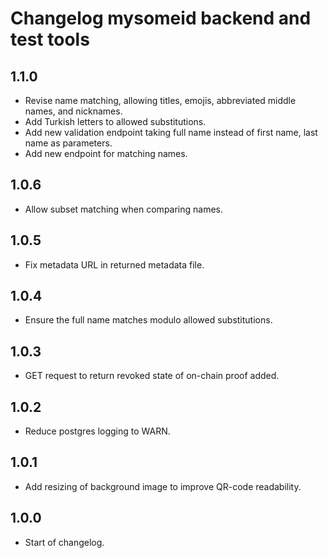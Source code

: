 # Changelog mysomeid backend and test tools

## 1.1.0

- Revise name matching, allowing titles, emojis, abbreviated middle names, and nicknames.
- Add Turkish letters to allowed substitutions.
- Add new validation endpoint taking full name instead of first name, last name as parameters.
- Add new endpoint for matching names.

## 1.0.6

- Allow subset matching when comparing names.

## 1.0.5

- Fix metadata URL in returned metadata file.

## 1.0.4

- Ensure the full name matches modulo allowed substitutions.

## 1.0.3

- GET request to return revoked state of on-chain proof added.

## 1.0.2

- Reduce postgres logging to WARN.

## 1.0.1

- Add resizing of background image to improve QR-code readability.

## 1.0.0

- Start of changelog.
